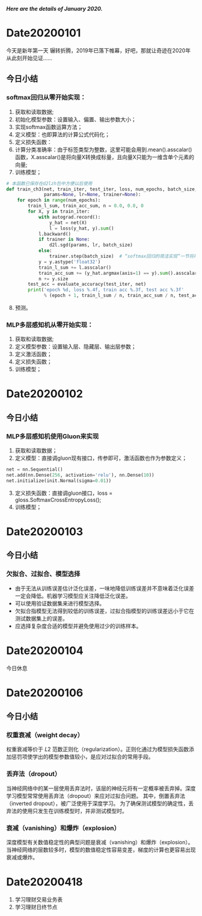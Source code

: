 ___Here are the details of January 2020.___

# Date20200101
今天是新年第一天
辗转折腾，2019年已落下帷幕，好吧，那就让奇迹在2020年从此刻开始见证……
## 今日小结
### softmax回归从零开始实现：
1. 获取和读取数据;
2. 初始化模型参数：设置输入、偏置、输出参数大小；
3. 实现softmax函数运算方法；
4. 定义模型：也即算法的计算公式代码化；
5. 定义损失函数：
6. 计算分类准确率：由于标签类型为整数，这里可能会用到.mean().asscalar()函数，X.asscalar()是将向量X转换成标量，且向量X只能为一维含单个元素的向量;
7. 训练模型；
```python
# 本函数已保存在d2lzh包中方便以后使用
def train_ch3(net, train_iter, test_iter, loss, num_epochs, batch_size,
              params=None, lr=None, trainer=None):
    for epoch in range(num_epochs):
        train_l_sum, train_acc_sum, n = 0.0, 0.0, 0
        for X, y in train_iter:
            with autograd.record():
                y_hat = net(X)
                l = loss(y_hat, y).sum()
            l.backward()
            if trainer is None:
                d2l.sgd(params, lr, batch_size)
            else:
                trainer.step(batch_size)  # “softmax回归的简洁实现”一节将用到
            y = y.astype('float32')
            train_l_sum += l.asscalar()
            train_acc_sum += (y_hat.argmax(axis=1) == y).sum().asscalar()
            n += y.size
        test_acc = evaluate_accuracy(test_iter, net)
        print('epoch %d, loss %.4f, train acc %.3f, test acc %.3f'
              % (epoch + 1, train_l_sum / n, train_acc_sum / n, test_acc))
```
8. 预测。

### MLP多层感知机从零开始实现：
1. 获取和读取数据;
2. 定义模型参数：设置输入层、隐藏层、输出层参数；
3. 定义激活函数；
4. 定义损失函数；
5. 训练模型；

# Date20200102

## 今日小结
### MLP多层感知机使用Gluon来实现
1. 获取和读取数据；
2. 定义模型：直接调gluon现有接口，传参即可，激活函数也作为参数定义；
```python
net = nn.Sequential()
net.add(nn.Dense(256, activation='relu'), nn.Dense(10))
net.initialize(init.Normal(sigma=0.01))
```
3. 定义损失函数：直接调gluon接口，loss = gloss.SoftmaxCrossEntropyLoss();
4. 训练模型；

# Date20200103

## 今日小结
### 欠拟合、过拟合、模型选择
* 由于无法从训练误差估计泛化误差，一味地降低训练误差并不意味着泛化误差一定会降低。机器学习模型应关注降低泛化误差。
* 可以使用验证数据集来进行模型选择。
* 欠拟合指模型无法得到较低的训练误差，过拟合指模型的训练误差远小于它在测试数据集上的误差。
* 应选择复杂度合适的模型并避免使用过少的训练样本。

# Date20200104
今日休息

# Date20200106
## 今日小结
### 权重衰减（weight decay）
权重衰减等价于 𝐿2 范数正则化（regularization）。正则化通过为模型损失函数添加惩罚项使学出的模型参数值较小，是应对过拟合的常用手段。

### 丢弃法（dropout）
当神经⽹络中的某⼀层使⽤丢弃法时，该层的神经元将有⼀定概率被丢弃掉。深度学习模型常常使⽤丢弃法（dropout）来应对过拟合问题。
其中，倒置丢弃法（inverted dropout），被⼴泛使⽤于深度学习。
为了确保测试模型的确定性，丢弃法的使⽤只发⽣在训练模型时，并⾮测试模型时。

### 衰减（vanishing）和爆炸（explosion）
深度模型有关数值稳定性的典型问题是衰减（vanishing）和爆炸（explosion）。
当神经⽹络的层数较多时，模型的数值稳定性容易变差，梯度的计算也更容易出现衰减或爆炸。


# Date20200418
1. 学习理财交易业务表
2. 学习理财日终节点
